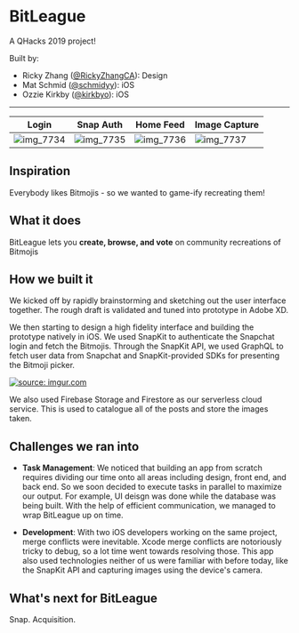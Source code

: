 # BitLeague

A QHacks 2019 project!

Built by:

- Ricky Zhang ([@RickyZhangCA](https://github.com/RickyZhangCA)): Design
- Mat Schmid ([@schmidyy](https://github.com/schmidyy)): iOS
- Ozzie Kirkby ([@kirkbyo](https://github.com/kirkbyo)): iOS

----

| Login | Snap Auth | Home Feed | Image Capture |
| ---- | ---- | ---- | ---- |
| ![img_7734](https://user-images.githubusercontent.com/22358682/52177478-50263a80-278f-11e9-926f-73c3e94fc5a7.PNG) | ![img_7735](https://user-images.githubusercontent.com/22358682/52177481-5ddbc000-278f-11e9-9587-8a72b1730f9c.PNG) | ![img_7736](https://user-images.githubusercontent.com/22358682/52177486-76e47100-278f-11e9-8d2c-ffa54b831d59.PNG) | ![img_7737](https://user-images.githubusercontent.com/22358682/52177519-e8242400-278f-11e9-9427-5eecb01fbac0.PNG) |

## Inspiration

Everybody likes Bitmojis - so we wanted to game-ify recreating them!

## What it does

BitLeague lets you **create, browse, and vote** on community recreations of Bitmojis 

## How we built it

We kicked off by rapidly brainstorming and sketching out the user interface together. The rough draft is validated and tuned into prototype in Adobe XD. 

We then starting to design a high fidelity interface and building the prototype natively in iOS. We used SnapKit to authenticate the Snapchat login and fetch the Bitmojis. Through the SnapKit API, we used GraphQL to fetch user data from Snapchat and SnapKit-provided SDKs for presenting the Bitmoji picker. 

<a href="https://imgur.com/aDFvX61"><img src="https://i.imgur.com/aDFvX61.png" title="source: imgur.com" /></a>

We also used Firebase Storage and Firestore as our serverless cloud service. This is used to catalogue all of the posts and store the images taken. 

## Challenges we ran into

- **Task Management**: We noticed that building an app from scratch requires dividing our time onto all areas including design, front end, and back end. So we soon decided to execute tasks in parallel to maximize our output. For example, UI deisgn was done while the database was being built. With the help of efficient communication, we managed to wrap BitLeague up on time. 

- **Development**:  With two iOS developers working on the same project, merge conflicts were inevitable. Xcode merge conflicts are notoriously tricky to debug, so a lot time went towards resolving those. This app also used technologies neither of us were familiar with before today, like the SnapKit API and capturing images using the device's camera. 

## What's next for BitLeague 
Snap. Acquisition.
